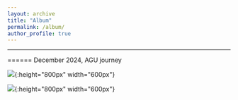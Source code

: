 ```yaml
---
layout: archive
title: "Album"
permalink: /album/
author_profile: true
---
```


--------------------------------------------------


======
December 2024, AGU journey

![](https://Chao21.github.io/images/2024.12-CapitolHill-Washington.png){:height="800px" width="600px"}



![](https://Chao21.github.io/images/2024.12-Dubai2.png){:height="800px" width="600px"}



